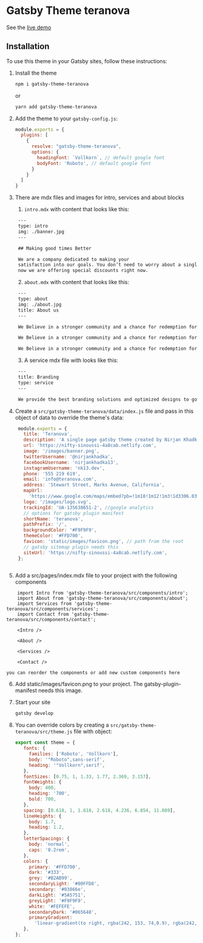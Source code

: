# Gatsby Theme teranova

See the [live demo](https://nifty-sinoussi-4a8cab.netlify.com)

## Installation

To use this theme in your Gatsby sites, follow these instructions:

1.  Install the theme
    ```sh
    npm i gatsby-theme-teranova
    ```

    or

    ```sh
    yarn add gatsby-theme-teranova
    ```

2.  Add the theme to your `gatsby-config.js`:
    ```js
    module.exports = {
      plugins: [
        {
          resolve: "gatsby-theme-teranova",
          options: {
            headingFont: `Vollkorn`, // default google font
            bodyFont: 'Roboto', // default google font
          }
        }
      ]
    }
    ```

3. There are mdx files and images for intro, services and about blocks
    1. `intro.mdx` with content that looks like this:
   ```markdown
    ---
    type: intro
    img: ./banner.jpg
    ---

    ## Making good times Better

    We are a company dedicated to making your
    satisfaction into our goals. You don’t need to worry about a single thing.And
    now we are offering special discounts right now.

   ```
   2. `about.mdx` with content that looks like this:
   ```markdown
    ---
    type: about
    img: ./about.jpg
    title: About us
    ---

    We Believe in a stronger community and a chance for redemption for every one and provide the opportunities that can lead to a better life for everyone. So, What are you waiting for? Join us today and be your best self. No more waiting, Join us before march to win exclusive prizes and a chance to win a million dollars.

    We Believe in a stronger community and a chance for redemption for every one and provide the opportunities that can lead to a better life for everyone. So, What are you waiting for? Join us today and be your best self. No more waiting, Join us before march to win exclusive prizes and a chance to win a million dollars.

    We Believe in a stronger community and a chance for redemption for every one and provide the opportunities that can lead to a better life for everyone. So, What are you waiting for? Join us today and be your best self. No more waiting, Join us before march to win exclusive prizes and a chance to win a million dollars.

   ```
   3. A service mdx file with looks like this:
   ```markdown
    ---
    title: Branding
    type: service
    ---

    We provide the best branding solutions and optimized designs to go along with a rangle of supporting features for companies of all sizes.

   ```

4. Create a `src/gatsby-theme-teranova/data/index.js` file and pass in this object of data to override the theme's data:
   ```js
    module.exports = {
      title: 'Teranova',
      description: 'A single page gatsby theme created by Nirjan Khadka',
      url: 'https://nifty-sinoussi-4a8cab.netlify.com',
      image: '/images/banner.png',
      twitterUsername: '@nirjankhadka',
      facebookUsername: 'nirjankhadka13',
      instagramUsername: 'nk13.dev',
      phone: '555 219 619',
      email: 'info@teranova.com',
      address: 'Stewart Street, Marks Avenue, California',
      mapUrl:
        'https://www.google.com/maps/embed?pb=!1m18!1m12!1m3!1d3306.033277112893!2d-118.26944278515673!3d34.04301748060843!2m3!1f0!2f0!3f0!3m2!1i1024!2i768!4f13.1!3m3!1m2!1s0x80c2c7b85dea2a93%3A0x1ff47c3ceb7bb2d5!2sSTAPLES+Center!5e0!3m2!1sen!2snp!4v1564632144369!5m2!1sen!2snp',
      logo: '/images/logo.svg',
      trackingId: 'UA-135638651-2', //google analytics
      // options for gatsby plugin manifest
      shortName: 'teranova',
      pathPrefix: '/',
      backgroundColor: '#F9F9F9',
      themeColor: '#FFD700',
      favicon: 'static/images/favicon.png', // path from the root
      // gatsby sitemap plugin needs this
      siteUrl: 'https://nifty-sinoussi-4a8cab.netlify.com',
    };
    
   ```
5. Add a src/pages/index.mdx file to your project with the following components
```mdx
    import Intro from 'gatsby-theme-teranova/src/components/intro';
    import About from 'gatsby-theme-teranova/src/components/about';
    import Services from 'gatsby-theme-teranova/src/components/services';
    import Contact from 'gatsby-theme-teranova/src/components/contact';

    <Intro />

    <About />

    <Services />

    <Contact />
```
    you can reorder the components or add new custom components here

6. Add static/images/favicon.png to your project. The gatsby-plugin-manifest needs this image.

7.  Start your site
    ```sh
    gatsby develop
    ```

8.  You can override colors by creating a `src/gatsby-theme-teranova/src/theme.js` file with object:
     ```js
     export const theme = {
        fonts: {
          families: ['Roboto', 'Vollkorn'],
          body: '"Roboto",sans-serif',
          heading: '"Vollkorn",serif',
        },
        fontSizes: [0.75, 1, 1.33, 1.77, 2.369, 3.157],
        fontWeights: {
          body: 400,
          heading: '700',
          bold: 700,
        },
        spacing: [0.618, 1, 1.618, 2.618, 4.236, 6.854, 11.089],
        lineHeights: {
          body: 1.7,
          heading: 1.2,
        },
        letterSpacings: {
          body: 'normal',
          caps: '0.2rem',
        },
        colors: {
          primary: '#FFD700',
          dark: '#333',
          grey: '#B2AB99',
          secondaryLight: '#00FFD8',
          secondary: '#03866e',
          darkLight: '#5A5751',
          greyLight: '#F9F9F9',
          white: '#FEFEFE',
          secondaryDark: '#065648',
          primaryGradient:
            'linear-gradient(to right, rgba(242, 153, 74,0.9), rgba(242, 201, 76,0.4))',
        },
    };
```



